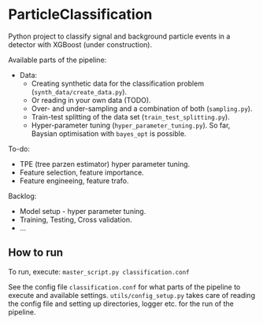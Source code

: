 # ParticleClassification

Python project to classify signal and background particle events in a detector with XGBoost (under construction). 

Available parts of the pipeline:

- Data:
    - Creating synthetic data for the classification problem (`synth_data/create_data.py`).
    - Or reading in your own data (TODO).
    - Over- and under-sampling and a combination of both (`sampling.py`). 
    - Train-test splitting of the data set (`train_test_splitting.py`).
    - Hyper-parameter tuning (`hyper_parameter_tuning.py`). So far, Baysian optimisation with `bayes_opt` is possible. 

To-do:
- TPE (tree parzen estimator) hyper parameter tuning. 
- Feature selection, feature importance.
- Feature engineeing, feature trafo. 

Backlog:
- Model setup - hyper parameter tuning.
- Training, Testing, Cross validation.
- ...


## How to run

To run, execute: `master_script.py classification.conf`

See the config file `classification.conf` for what parts of the pipeline to execute and available settings. `utils/config_setup.py` takes care of reading the config file and setting up directories, logger etc. for the run of the pipeline.

